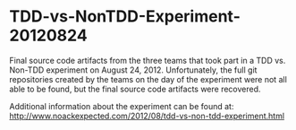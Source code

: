 TDD-vs-NonTDD-Experiment-20120824
=================================

Final source code artifacts from the three teams that took part in a TDD vs. Non-TDD experiment on August 24, 2012.  Unfortunately, the full git repositories created by the teams on the day of the experiment were not all able to be found, but the final source code artifacts were recovered.

Additional information about the experiment can be found at:
http://www.noackexpected.com/2012/08/tdd-vs-non-tdd-experiment.html


